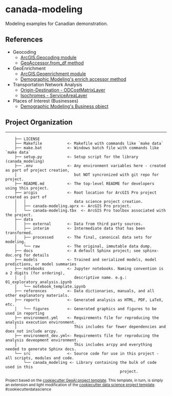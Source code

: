 # canada-modeling

Modeling examples for Canadian demonstration.

## References

- Geocoding
	- [ArcGIS.Geocoding module](https://developers.arcgis.com/python/api-reference/arcgis.geocoding.html)
	- [GeoAccessor.from_df method](https://developers.arcgis.com/python/api-reference/arcgis.features.toc.html#arcgis.features.GeoAccessor.from_df)
- GeoEnrichment
	- [ArcGIS.Geoenrichment module](https://developers.arcgis.com/python/api-reference/arcgis.geoenrichment.html)
	- [Demographic Modeling's enrich accessor method](https://knu2xs.github.io/demographic-modeling-module/dm.html#dm.DemographicModeling.enrich)
- Transportation Network Analysis
	- [Origin-Destination - ODCostMatrixLayer](https://developers.arcgis.com/python/api-reference/arcgis.network.toc.html#odcostmatrixlayer)
	- [Isochromes - ServiceAreaLayer](https://developers.arcgis.com/python/api-reference/arcgis.network.toc.html#servicearealayer)
- Places of Interest (Businesses)
	- [Demographic Modeling's Business object](https://knu2xs.github.io/demographic-modeling-module/dm.html#dm.Business)

## Project Organization
------------
```
    ├── LICENSE
    ├── Makefile           <- Makefile with commands like `make data`
    ├── make.bat           <- Windows batch file with commands like `make data`
    ├── setup.py           <- Setup script for the library (canada_modeling)
    ├── .env               <- Any environment variables here - created as part of project creation, 
    │                         but NOT syncronized with git repo for project.                
    ├── README.md          <- The top-level README for developers using this project.
    ├── arcgis             <- Root location for ArcGIS Pro project created as part of
    │   │                     data science project creation.
    │   ├── canada-modeling.aprx <- ArcGIS Pro project.    
    │   └── canada-modeling.tbx  <- ArcGIS Pro toolbox associated with the project.
    ├── data
    │   ├── external       <- Data from third party sources.
    │   ├── interim        <- Intermediate data that has been transformed.
    │   ├── processed      <- The final, canonical data sets for modeling.
    │   └── raw            <- The original, immutable data dump.
    ├── docs               <- A default Sphinx project; see sphinx-doc.org for details
    ├── models             <- Trained and serialized models, model predictions, or model summaries
    ├── notebooks          <- Jupyter notebooks. Naming convention is a 2 digits (for ordering),
    │   │                     descriptive name. e.g.: 01_exploratory_analysis.ipynb
    │   └── notebook_template.ipynb
    ├── references         <- Data dictionaries, manuals, and all other explanatory materials.
    ├── reports            <- Generated analysis as HTML, PDF, LaTeX, etc.
    │   └── figures        <- Generated graphics and figures to be used in reporting
    ├── environment.yml    <- Requirements file for reproducing the analysis execution environment.
    │                         This includes far fewer dependencies and does not include arcpy.
    ├── environment_dev.yml<- Requirements file for reproducing the analysis deveopment environment.
    │                         This includes arcpy and everything needed to generate Sphinx docs.
    └── src                <- Source code for use in this project - all scripts, modules and code.
        └── canada_modeling <- Library containing the bulk of code used in this 
                                                  project. 
```

<p><small>Project based on the <a target="_blank" href="https://github.com/knu2xs/cookiecutter-geoai">cookiecutter GeoAI project template</a>. This template, in turn, is simply an extension and light modification of the <a target="_blank" href="https://drivendata.github.io/cookiecutter-data-science/">cookiecutter data science project template</a>. #cookiecutterdatascience</small></p>
